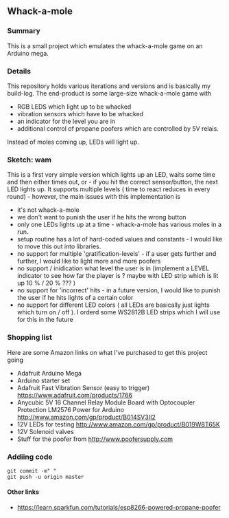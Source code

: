 ## Whack-a-mole 

### Summary 
This is a small project which emulates the whack-a-mole game on an Arduino mega. 

### Details
This repository holds various iterations and versions and is basically my build-log. The end-product is some large-size whack-a-mole game with 
- RGB LEDS which light up to be whacked 
- vibration sensors which have to be whacked 
- an indicator for the level you are in 
- additional control of propane poofers which are controlled by 5V relais. 

Instead of moles coming up, LEDs will light up.

### Sketch: wam
This is a first very simple version which lights up an LED, waits some time and then either times out, or - if you hit the correct sensor/button, the next LED lights up. It supports multiple levels ( time to react reduces in every round) - however, the main issues with this implementation is 
- it's not whack-a-mole
- we don't want to punish the user if he hits the wrong button 
- only one LEDs lights up at a time - whack-a-mole has various moles in a run. 
- setup routine has a lot of hard-coded values and constants - I would like to move this out into libraries. 
- no support for multiple 'gratification-levels' - if a user gets further and further, I would like to light more and more poofers 
- no support / inidication what level the user is in (implement a LEVEL indicator to see how far the player is ? maybe with LED strip which is lit up 10 % / 20 % ??? ) 
- no support for 'incorrect' hits - in a future version, I would like to punish the user if he hits lights of a certain color 
- no support for different LED colors ( all LEDs are basically just lights which turn on / off ). I orderd some WS2812B LED strips which I will use for this in the future 


### Shopping list 
Here are some Amazon links on what I've purchased to get this project going
- Adafruit Arduino Mega
- Arduino starter set 
- Adafruit Fast Vibration Sensor (easy to trigger) https://www.adafruit.com/products/1766
- Anycubic 5V 16 Channel Relay Module Board with Optocoupler Protection LM2576 Power for Arduino http://www.amazon.com/gp/product/B014SV3II2
- 12V LEDs for testing http://www.amazon.com/gp/product/B019W8T65K
- 12V Solenoid valves
- Stuff for the poofer from http://www.poofersupply.com 


### Addiing code   

    git commit -m" " 
    git push -u origin master 


#### Other links 
- https://learn.sparkfun.com/tutorials/esp8266-powered-propane-poofer


